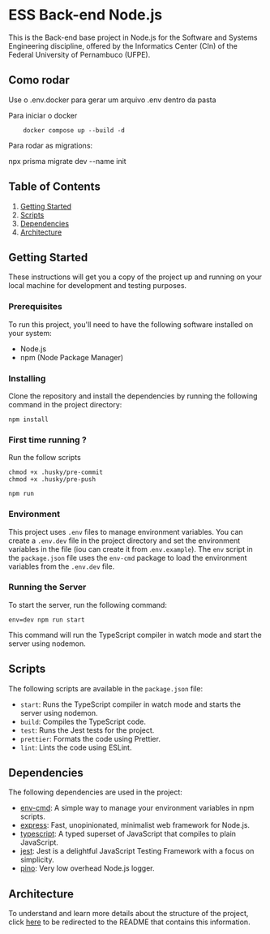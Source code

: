 # ESS Back-end Node.js

This is the Back-end base project in Node.js for the Software and Systems Engineering discipline, offered by the Informatics Center (CIn) of the Federal University of Pernambuco (UFPE).


## Como rodar

Use o .env.docker para gerar um arquivo .env dentro da pasta

Para iniciar o docker

```
    docker compose up --build -d
```

Para rodar as migrations:

npx prisma migrate dev --name init


## Table of Contents

1. [Getting Started](##getting-started)
2. [Scripts](#scripts)
3. [Dependencies](#dependencies)
4. [Architecture](#architecture)

## Getting Started

These instructions will get you a copy of the project up and running on your local machine for development and testing purposes.

### Prerequisites

To run this project, you'll need to have the following software installed on your system:

- Node.js
- npm (Node Package Manager)

### Installing

Clone the repository and install the dependencies by running the following command in the project directory:

```
npm install
```

### First time running ?

Run the follow scripts

```
chmod +x .husky/pre-commit
chmod +x .husky/pre-push
```

```
npm run
```

### Environment

This project uses `.env` files to manage environment variables. You can create a `.env.dev` file in the project directory and set the environment variables in the file (iou can create it from .`env.example`). The `env` script in the `package.json` file uses the `env-cmd` package to load the environment variables from the `.env.dev` file.

### Running the Server

To start the server, run the following command:

```
env=dev npm run start
```

This command will run the TypeScript compiler in watch mode and start the server using nodemon.

## Scripts

The following scripts are available in the `package.json` file:

- `start`: Runs the TypeScript compiler in watch mode and starts the server using nodemon.
- `build`: Compiles the TypeScript code.
- `test`: Runs the Jest tests for the project.
- `prettier`: Formats the code using Prettier.
- `lint`: Lints the code using ESLint.

## Dependencies

The following dependencies are used in the project:

- [env-cmd](https://github.com/toddbluhm/env-cmd): A simple way to manage your environment variables in npm scripts.
- [express](https://github.com/expressjs/express): Fast, unopinionated, minimalist web framework for Node.js.
- [typescript](https://github.com/microsoft/TypeScript): A typed superset of JavaScript that compiles to plain JavaScript.
- [jest](https://github.com/microsoft/TypeScript): Jest is a delightful JavaScript Testing Framework with a focus on simplicity.
- [pino](https://github.com/pinojs/pino): Very low overhead Node.js logger.

## Architecture

To understand and learn more details about the structure of the project, click [here](./docs/architecture-pattern.md) to be redirected to the README that contains this information.
